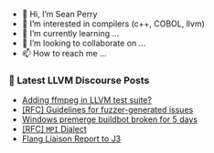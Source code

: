 - 👋 Hi, I’m Sean Perry
- 👀 I’m interested in compilers (c++, COBOL, llvm)
- 🌱 I’m currently learning ...
- 💞️ I’m looking to collaborate on ...
- 📫 How to reach me ...

<!---
s66perry/s66perry is a ✨ special ✨ repository because its `README.md` (this file) appears on your GitHub profile.
You can click the Preview link to take a look at your changes.
--->
### 📕 Latest LLVM Discourse Posts

<!-- DISCOURSE-LLVM:START -->
- [Adding ffmpeg in LLVM test suite?](https://discourse.llvm.org/t/adding-ffmpeg-in-llvm-test-suite/82575#post_18)
- [[RFC] Guidelines for fuzzer-generated issues](https://discourse.llvm.org/t/rfc-guidelines-for-fuzzer-generated-issues/82556#post_7)
- [Windows premerge buildbot broken for 5 days](https://discourse.llvm.org/t/windows-premerge-buildbot-broken-for-5-days/82571#post_5)
- [[RFC] `MPI` Dialect](https://discourse.llvm.org/t/rfc-mpi-dialect/74705?page=2#post_40)
- [Flang Liaison Report to J3](https://discourse.llvm.org/t/flang-liaison-report-to-j3/68468#post_7)
<!-- DISCOURSE-LLVM:END -->
